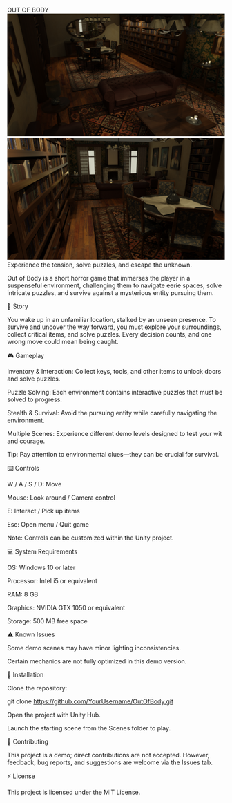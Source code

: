 OUT OF BODY
![Out of Body Screenshot](scenes.png)
![Out of Body Screenshot](sceness.png)
Experience the tension, solve puzzles, and escape the unknown.

Out of Body is a short horror game that immerses the player in a suspenseful environment, challenging them to navigate eerie spaces, solve intricate puzzles, and survive against a mysterious entity pursuing them.

📖 Story

You wake up in an unfamiliar location, stalked by an unseen presence. To survive and uncover the way forward, you must explore your surroundings, collect critical items, and solve puzzles. Every decision counts, and one wrong move could mean being caught.

🎮 Gameplay

Inventory & Interaction: Collect keys, tools, and other items to unlock doors and solve puzzles.

Puzzle Solving: Each environment contains interactive puzzles that must be solved to progress.

Stealth & Survival: Avoid the pursuing entity while carefully navigating the environment.

Multiple Scenes: Experience different demo levels designed to test your wit and courage.

Tip: Pay attention to environmental clues—they can be crucial for survival.

⌨️ Controls

W / A / S / D: Move

Mouse: Look around / Camera control

E: Interact / Pick up items

Esc: Open menu / Quit game

Note: Controls can be customized within the Unity project.

💻 System Requirements

OS: Windows 10 or later

Processor: Intel i5 or equivalent

RAM: 8 GB

Graphics: NVIDIA GTX 1050 or equivalent

Storage: 500 MB free space

⚠️ Known Issues

Some demo scenes may have minor lighting inconsistencies.

Certain mechanics are not fully optimized in this demo version.

📂 Installation

Clone the repository:

git clone https://github.com/YourUsername/OutOfBody.git


Open the project with Unity Hub.

Launch the starting scene from the Scenes folder to play.

📝 Contributing

This project is a demo; direct contributions are not accepted. However, feedback, bug reports, and suggestions are welcome via the Issues tab.

⚡ License

This project is licensed under the MIT License.
